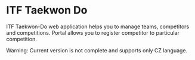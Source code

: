 # ITF Taekwon Do
ITF Taekwon-Do web application helps you to manage teams, competitors and competitions.
Portal allows you to register competitor to particular competition.

Warning: Current version is not complete and supports only CZ language.